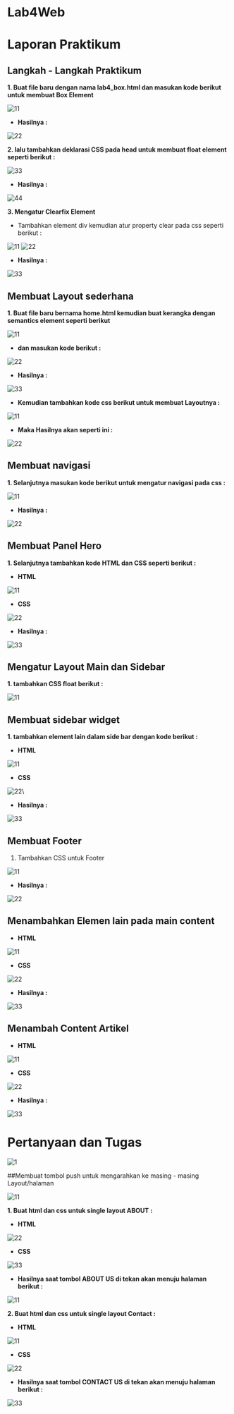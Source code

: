 # Lab4Web
# Laporan Praktikum
## Langkah - Langkah Praktikum

**1. Buat file baru dengan nama lab4_box.html dan masukan kode berikut untuk membuat Box Element**

![11](https://user-images.githubusercontent.com/56239989/115127265-71397580-9fff-11eb-9baa-23e59e21c6df.jpg)

- **Hasilnya :**

![22](https://user-images.githubusercontent.com/56239989/115127275-7d253780-9fff-11eb-83d9-ecbe3ce8dfcb.jpg)

**2. lalu tambahkan deklarasi CSS pada head untuk membuat float element seperti berikut :**

![33](https://user-images.githubusercontent.com/56239989/115127292-9c23c980-9fff-11eb-9cf0-17433dd693cf.jpg)

- **Hasilnya :**

![44](https://user-images.githubusercontent.com/56239989/115127298-ab0a7c00-9fff-11eb-8d10-6ffb577b2e53.jpg)

**3. Mengatur Clearfix Element**
- Tambahkan element div kemudian atur property clear pada css seperti berikut :

![11](https://user-images.githubusercontent.com/56239989/115127408-74813100-a000-11eb-9cdd-22fd0e7af939.jpg)
![22](https://user-images.githubusercontent.com/56239989/115127410-764af480-a000-11eb-8188-f4618773b4f4.jpg)

- **Hasilnya :**

![33](https://user-images.githubusercontent.com/56239989/115127413-7d720280-a000-11eb-8d94-5abdb7ea7675.jpg)

## Membuat Layout sederhana

**1. Buat file baru bernama home.html kemudian buat kerangka dengan semantics element seperti berikut**

![11](https://user-images.githubusercontent.com/56239989/115127562-a21aaa00-a001-11eb-9c80-34258d1b808d.jpg)

- **dan masukan kode berikut :**

![22](https://user-images.githubusercontent.com/56239989/115127569-ae9f0280-a001-11eb-8f0d-5dc58904c682.jpg)

- **Hasilnya :**

![33](https://user-images.githubusercontent.com/56239989/115127577-b6f73d80-a001-11eb-95dc-7389cc7f95d6.jpg)

- **Kemudian tambahkan kode css berikut untuk membuat Layoutnya :**

![11](https://user-images.githubusercontent.com/56239989/115127754-39ccc800-a003-11eb-8f46-ba177201f496.jpg)

- **Maka Hasilnya akan seperti ini :**

![22](https://user-images.githubusercontent.com/56239989/115127766-4e10c500-a003-11eb-8306-9f2b8a28f769.jpg)

## Membuat navigasi

**1. Selanjutnya masukan kode berikut untuk mengatur navigasi pada css :**

![11](https://user-images.githubusercontent.com/56239989/115127803-b2cc1f80-a003-11eb-973f-55116da30dae.jpg)

- **Hasilnya :**

![22](https://user-images.githubusercontent.com/56239989/115127810-be1f4b00-a003-11eb-83be-3ca9f7a3ff22.jpg)

## Membuat Panel Hero

**1. Selanjutnya tambahkan kode HTML dan CSS seperti berikut :**

- **HTML**

![11](https://user-images.githubusercontent.com/56239989/115128065-641f8500-a005-11eb-94f1-b14d951abe65.jpg)

- **CSS**

![22](https://user-images.githubusercontent.com/56239989/115128069-6b469300-a005-11eb-8d27-61ad3bbc0490.jpg)

- **Hasilnya :**

![33](https://user-images.githubusercontent.com/56239989/115128071-73063780-a005-11eb-844e-a4b56b80b5d6.jpg)

## Mengatur Layout Main dan Sidebar

**1. tambahkan CSS float berikut :**

![11](https://user-images.githubusercontent.com/56239989/115128162-017ab900-a006-11eb-958b-1ce90c3fb618.jpg)

## Membuat sidebar widget

**1. tambahkan element lain dalam side bar dengan kode berikut :**

- **HTML**

![11](https://user-images.githubusercontent.com/56239989/115128242-9d0c2980-a006-11eb-834e-67dfc6e5db8c.jpg)

- **CSS**

![22](https://user-images.githubusercontent.com/56239989/115128246-a1384700-a006-11eb-9a0f-9636508f1a5f.jpg)\

- **Hasilnya :**

![33](https://user-images.githubusercontent.com/56239989/115128253-a7c6be80-a006-11eb-9c69-c61009b89299.jpg)

## Membuat Footer

1. Tambahkan CSS untuk Footer

![11](https://user-images.githubusercontent.com/56239989/115128314-202d7f80-a007-11eb-84f1-3534af1b872f.jpg)

- **Hasilnya :**

![22](https://user-images.githubusercontent.com/56239989/115128316-26bbf700-a007-11eb-99a2-49d8161c56ea.jpg)

## Menambahkan Elemen lain pada main content

- **HTML**

![11](https://user-images.githubusercontent.com/56239989/115128470-2708c200-a008-11eb-8606-f15395d06ce5.jpg)

- **CSS**

![22](https://user-images.githubusercontent.com/56239989/115128473-2b34df80-a008-11eb-939c-25cb9bb976b9.jpg)


- **Hasilnya :**

![33](https://user-images.githubusercontent.com/56239989/115128475-325bed80-a008-11eb-8e42-e86424fe6011.jpg)

## Menambah Content Artikel

- **HTML**

![11](https://user-images.githubusercontent.com/56239989/115128576-f6755800-a008-11eb-9801-a75cbcf04c75.jpg)

- **CSS**

![22](https://user-images.githubusercontent.com/56239989/115128579-faa17580-a008-11eb-8b06-4b64468b2c69.jpg)

- **Hasilnya :**

![33](https://user-images.githubusercontent.com/56239989/115128582-fffec000-a008-11eb-96bf-a3adf28f3239.jpg)


# Pertanyaan dan Tugas

![1](https://user-images.githubusercontent.com/56239989/115128783-6afcc680-a00a-11eb-9f9a-8b6abdb8d802.jpg)

##Membuat tombol push untuk mengarahkan ke masing - masing Layout/halaman

![11](https://user-images.githubusercontent.com/56239989/115130148-35120f00-a017-11eb-96c4-321e1f8c35e2.jpg)

**1. Buat html dan css untuk single layout ABOUT :**

- **HTML**

![22](https://user-images.githubusercontent.com/56239989/115130176-80c4b880-a017-11eb-909a-c089057ebac7.jpg)

- **CSS**

![33](https://user-images.githubusercontent.com/56239989/115130180-87533000-a017-11eb-89bb-d1e51a71cf08.jpg)

- **Hasilnya saat tombol ABOUT US di tekan akan menuju halaman berikut :**

![11](https://user-images.githubusercontent.com/56239989/115130193-9d60f080-a017-11eb-8fe8-3f7dea972c74.jpg)

**2. Buat html dan css untuk single layout Contact :**

- **HTML**

![11](https://user-images.githubusercontent.com/56239989/115130233-06486880-a018-11eb-9836-c906e7371568.jpg)

- **CSS**

![22](https://user-images.githubusercontent.com/56239989/115130236-0fd1d080-a018-11eb-9439-79d0aa6cc5b4.jpg)

- **Hasilnya saat tombol CONTACT US di tekan akan menuju halaman berikut :**

![33](https://user-images.githubusercontent.com/56239989/115130246-37c13400-a018-11eb-93b4-3c0a9932d935.jpg)
